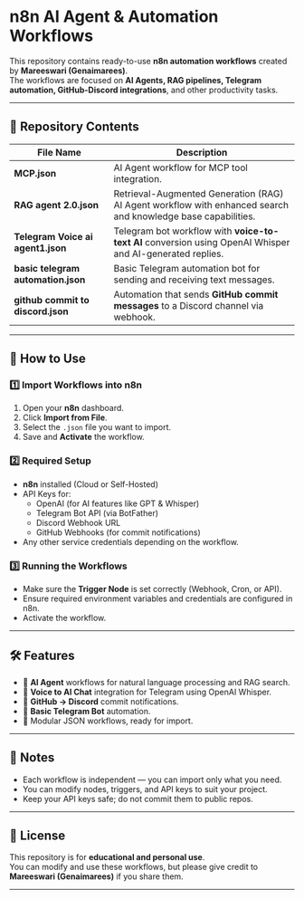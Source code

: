 # n8n AI Agent & Automation Workflows

This repository contains ready-to-use **n8n automation workflows** created by **Mareeswari (Genaimarees)**.  
The workflows are focused on **AI Agents, RAG pipelines, Telegram automation, GitHub-Discord integrations**, and other productivity tasks.

---

## 📂 Repository Contents

| File Name | Description |
|-----------|-------------|
| **MCP.json** | AI Agent workflow for MCP tool integration. |
| **RAG agent 2.0.json** | Retrieval-Augmented Generation (RAG) AI Agent workflow with enhanced search and knowledge base capabilities. |
| **Telegram Voice ai agent1.json** | Telegram bot workflow with **voice-to-text AI** conversion using OpenAI Whisper and AI-generated replies. |
| **basic telegram automation.json** | Basic Telegram automation bot for sending and receiving text messages. |
| **github commit to discord.json** | Automation that sends **GitHub commit messages** to a Discord channel via webhook. |

---

## 🚀 How to Use

### 1️⃣ Import Workflows into n8n
1. Open your **n8n** dashboard.
2. Click **Import from File**.
3. Select the `.json` file you want to import.
4. Save and **Activate** the workflow.

### 2️⃣ Required Setup
- **n8n** installed (Cloud or Self-Hosted)
- API Keys for:
  - OpenAI (for AI features like GPT & Whisper)
  - Telegram Bot API (via BotFather)
  - Discord Webhook URL
  - GitHub Webhooks (for commit notifications)
- Any other service credentials depending on the workflow.

### 3️⃣ Running the Workflows
- Make sure the **Trigger Node** is set correctly (Webhook, Cron, or API).
- Ensure required environment variables and credentials are configured in n8n.
- Activate the workflow.

---

## 🛠 Features
- 🤖 **AI Agent** workflows for natural language processing and RAG search.
- 🎤 **Voice to AI Chat** integration for Telegram using OpenAI Whisper.
- 📢 **GitHub → Discord** commit notifications.
- 💬 **Basic Telegram Bot** automation.
- 📂 Modular JSON workflows, ready for import.

---

## 📌 Notes
- Each workflow is independent — you can import only what you need.
- You can modify nodes, triggers, and API keys to suit your project.
- Keep your API keys safe; do not commit them to public repos.

---

## 📜 License
This repository is for **educational and personal use**.  
You can modify and use these workflows, but please give credit to **Mareeswari (Genaimarees)** if you share them.

---
